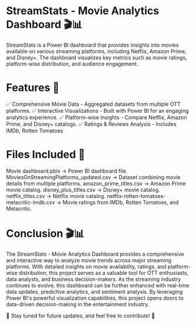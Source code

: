 # StreamStats - Movie Analytics Dashboard 🎬📊
StreamStats is a Power BI dashboard that provides insights into movies available on various streaming platforms, including Netflix, Amazon Prime, and Disney+. The dashboard visualizes key metrics such as movie ratings, platform-wise distribution, and audience engagement.

# Features 🚀
✅ Comprehensive Movie Data - Aggregated datasets from multiple OTT platforms.
✅ Interactive Visualizations - Built with Power BI for an engaging analytics experience.
✅ Platform-wise Insights - Compare Netflix, Amazon Prime, and Disney+ catalogs.
✅ Ratings & Reviews Analysis - Includes IMDb, Rotten Tomatoes

# Files Included 📂
Movie dashboard.pbix → Power BI dashboard file.
MoviesOnStreamingPlatforms_updated.csv → Dataset combining movie details from multiple platforms.
amazon_prime_titles.csv → Amazon Prime movie catalog.
disney_plus_titles.csv → Disney+ movie catalog.
netflix_titles.csv → Netflix movie catalog.
netflix-rotten-tomatoes-metacritic-imdb.csv → Movie ratings from IMDb, Rotten Tomatoes, and Metacritic.

# Conclusion 🎬📊
The StreamStats - Movie Analytics Dashboard provides a comprehensive and interactive way to analyze movie trends across major streaming platforms. With detailed insights on movie availability, ratings,
and platform-wise distribution, this project serves as a valuable tool for OTT enthusiasts, data analysts, and business decision-makers.
As the streaming industry continues to evolve, this dashboard can be further enhanced with real-time data updates, predictive analytics, and sentiment analysis. 
By leveraging Power BI's powerful visualization capabilities, this project opens doors to data-driven decision-making in the entertainment industry.

📌 Stay tuned for future updates, and feel free to contribute! 🚀

